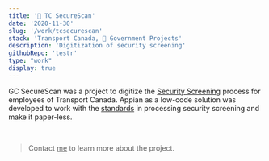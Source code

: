 ```yaml
---
title: '🍁 TC SecureScan'
date: '2020-11-30'
slug: '/work/tcsecurescan'
stack: 'Transport Canada, 🍁 Government Projects'
description: 'Digitization of security screening'
githubRepo: 'testr'
type: "work"  
display: true
---
```


GC SecureScan was a project to digitize the [Security Screening](https://www.tbs-sct.canada.ca/pol/doc-eng.aspx?id=16578) process for employees of Transport Canada. Appian as a low-code solution was developed to work with the [standards](https://www.tbs-sct.canada.ca/pol/doc-eng.aspx?id=28115) in processing security screening and make it paper-less. 

<br/>

> Contact <a href="mailto:jude@judepark.com" style="color: var(--font-color-muted);;">me</a> to learn more about the project.